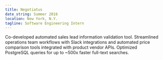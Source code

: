 ```yaml
---
title: Negotiatus
date_string: Summer 2016
location: New York, N.Y.
tagline: Software Engineering Intern
---
```


Co-developed automated sales lead information validation tool. Streamlined operations team workflows with Slack integrations and automated price comparison tools integrated with product vendor APIs. Optimized PostgreSQL queries for up to ~500x faster full-text searches. 
